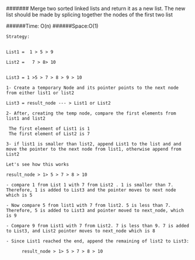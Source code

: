 ####### Merge two sorted linked lists and return it as a new list. The new list should be made by splicing together the nodes of the first two list

######Time: O(n) 
######Space:O(1)




```
Strategy:


List1 =  1 > 5 > 9 

List2 =   7 > 8> 10


List3 = 1 >5 > 7 > 8 > 9 > 10

1- Create a temporary Node and its pointer points to the next node from either list1 or list2

List3 = result_node --- > List1 or List2

2- After, creating the temp node, compare the first elements from list1 and list2 

 The first element of List1 is 1 
 The first element of List2 is 7 

3- if list1 is smaller than list2, append List1 to the list and and move the pointer to the next node from list1, otherwise append from List2

Let's see how this works

result_node > 1> 5 > 7 > 8 > 10

- compare 1 from List 1 with 7 from List2 . 1 is smaller than 7. Therefore, 1 is added to List3 and the pointer moves to next node    which is 5 

- Now compare 5 from list1 with 7 from list2. 5 is less than 7. Therefore, 5 is added to List3 and pointer moved to next_node, which is 9 

- Compare 9 from List1 with 7 from List2. 7 is less than 9. 7 is added to List3, and List2 pointer moves to next_node which is 8 

- Since List1 reached the end, append the remaining of list2 to List3:

      result_node > 1> 5 > 7 > 8 > 10

```
